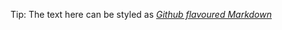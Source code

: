 Tip: The text here can be styled as _[Github flavoured Markdown](https://help.github.com/articles/markdown-basics/)_